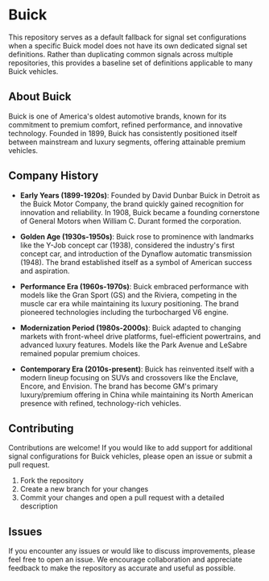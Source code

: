 # Buick

This repository serves as a default fallback for signal set configurations when a specific Buick model does not have its own dedicated signal set definitions. Rather than duplicating common signals across multiple repositories, this provides a baseline set of definitions applicable to many Buick vehicles.

## About Buick

Buick is one of America's oldest automotive brands, known for its commitment to premium comfort, refined performance, and innovative technology. Founded in 1899, Buick has consistently positioned itself between mainstream and luxury segments, offering attainable premium vehicles.

## Company History

- **Early Years (1899-1920s)**: Founded by David Dunbar Buick in Detroit as the Buick Motor Company, the brand quickly gained recognition for innovation and reliability. In 1908, Buick became a founding cornerstone of General Motors when William C. Durant formed the corporation.

- **Golden Age (1930s-1950s)**: Buick rose to prominence with landmarks like the Y-Job concept car (1938), considered the industry's first concept car, and introduction of the Dynaflow automatic transmission (1948). The brand established itself as a symbol of American success and aspiration.

- **Performance Era (1960s-1970s)**: Buick embraced performance with models like the Gran Sport (GS) and the Riviera, competing in the muscle car era while maintaining its luxury positioning. The brand pioneered technologies including the turbocharged V6 engine.

- **Modernization Period (1980s-2000s)**: Buick adapted to changing markets with front-wheel drive platforms, fuel-efficient powertrains, and advanced luxury features. Models like the Park Avenue and LeSabre remained popular premium choices.

- **Contemporary Era (2010s-present)**: Buick has reinvented itself with a modern lineup focusing on SUVs and crossovers like the Enclave, Encore, and Envision. The brand has become GM's primary luxury/premium offering in China while maintaining its North American presence with refined, technology-rich vehicles.

## Contributing

Contributions are welcome! If you would like to add support for additional signal configurations for Buick vehicles, please open an issue or submit a pull request.

1. Fork the repository
2. Create a new branch for your changes
3. Commit your changes and open a pull request with a detailed description

## Issues

If you encounter any issues or would like to discuss improvements, please feel free to open an issue. We encourage collaboration and appreciate feedback to make the repository as accurate and useful as possible.
